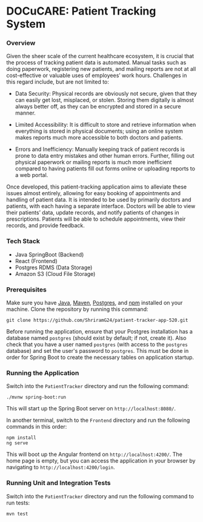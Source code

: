 # DOCuCARE: Patient Tracking System

### Overview
Given the sheer scale of the current healthcare ecosystem, it is crucial that the process of tracking patient data is automated. Manual tasks such as doing paperwork, registering new patients, and mailing reports are not at all cost-effective or valuable uses of employees’ work hours. Challenges in this regard include, but are not limited to:

- Data Security: Physical records are obviously not secure, given that they can easily get lost, misplaced, or stolen. Storing them digitally is almost always better off, as they can be encrypted and stored in a secure manner.

- Limited Accessibility: It is difficult to store and retrieve information when everything is stored in physical documents; using an online system makes reports much more accessible to both doctors and patients.

- Errors and Inefficiency: Manually keeping track of patient records is prone to data entry mistakes and other human errors. Further, filling out physical paperwork or mailing reports is much more inefficient compared to having patients fill out forms online or uploading reports to a web portal.

Once developed, this patient-tracking application aims to alleviate these issues almost entirely, allowing for easy booking of appointments and handling of patient data. It is intended to be used by primarily doctors and patients, with each having a separate interface. Doctors will be able to view their patients’ data, update records, and notify patients of changes in prescriptions. Patients will be able to schedule appointments, view their records, and provide feedback. 

### Tech Stack

- Java SpringBoot (Backend)
- React (Frontend)
- Postgres RDMS (Data Storage)
- Amazon S3 (Cloud File Storage)

### Prerequisites

Make sure you have [Java](https://www.java.com/download/ie_manual.jsp), [Maven](https://maven.apache.org/install.html), [Postgres](https://www.postgresql.org/download/), and [npm](https://docs.npmjs.com/downloading-and-installing-node-js-and-npm) installed on your machine. Clone the repository by running this command:

```
git clone https://github.com/ShriramG24/patient-tracker-app-520.git
```

Before running the application, ensure that your Postgres installation has a database named `postgres` (should exist by default; if not, create it). Also check that you have a user named `postgres` (with access to the `postgres` database) and set the user's password to `postgres`. This must be done in order for Spring Boot to create the necessary tables on application startup.

### Running the Application

Switch into the `PatientTracker` directory and run the following command:

```
./mvnw spring-boot:run
```

This will start up the Spring Boot server on `http://localhost:8080/`.

In another terminal, switch to the `Frontend` directory and run the following commands in this order:

```
npm install
ng serve
```

This will boot up the Angular frontend on `http://localhost:4200/`. The home page is empty, but you can access the application in your browser by navigating to `http://localhost:4200/login`.

### Running Unit and Integration Tests

Switch into the `PatientTracker` directory and run the following command to run tests:

```
mvn test
```
